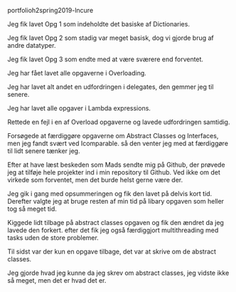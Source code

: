 portfolioh2spring2019-lncure

Jeg fik lavet Opg 1 som indeholdte det basiske af Dictionaries.

Jeg fik lavet Opg 2 som stadig var meget basisk, dog vi gjorde brug af andre datatyper.

Jeg fik lavet Opg 3 som endte med at være sværere end forventet.

Jeg har fået lavet alle opgaverne i Overloading.

Jeg har lavet alt andet en udfordringen i delegates, den gemmer jeg til senere.

Jeg har lavet alle opgaver i Lambda expressions.

Rettede en fejl i en af Overload opgaverne og lavede udfordringen samtidig.

Forsøgede at færdiggøre opgaverne om Abstract Classes og Interfaces, men jeg fandt svært ved Icomparable.
så den venter jeg med at færdiggøre til lidt senere tænker jeg.

Efter at have læst beskeden som Mads sendte mig på Github, der prøvede jeg at tilføje hele projekter ind i min
repository til Github. Ved ikke om det virkede som forventet, men det burde helst gerne være der.

Jeg gik i gang med opsummeringen og fik den lavet på delvis kort tid. Derefter valgte jeg at bruge resten af min
tid på libary opgaven som heller tog så meget tid.

Kiggede lidt tilbage på abstract classes opgaven og fik den ændret da jeg lavede den forkert.
efter det fik jeg også færdiggjort multithreading med tasks uden de store problemer.

Til sidst var der kun en opgave tilbage, det var at skrive om de abstract classes.

Jeg gjorde hvad jeg kunne da jeg skrev om abstract classes, jeg vidste ikke så meget, men det er hvad det er.

